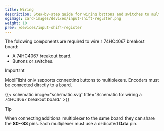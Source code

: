 ```yaml
---
title: Wiring
description: Step-by-step guide for wiring buttons and switches to multiplexers.
ogimage: card-images/devices/input-shift-register.png
weight: 10
prev: /devices/input-shift-register
---
```


The following components are required to wire a 74HC4067 breakout board:

- A 74HC4067 breakout board.
- Buttons or switches.

> [!IMPORTANT]
> MobiFlight only supports connecting buttons to multiplexers. Encoders must be connected directly to a board.

{{< schematic image="schematic.svg" title="Schematic for wiring a 74HC4067 breakout board." >}}

> [!TIP]
> When connecting additional multiplexer to the same board, they can share the **S0--S3** pins. Each multiplexer must use a dedicated **Data** pin.
